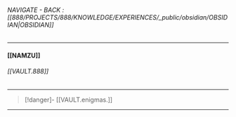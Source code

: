 
###### NAVIGATE - BACK : [[888/PROJECTS/888/KNOWLEDGE/EXPERIENCES/_public/obsidian/OBSIDIAN|OBSIDIAN]]
------
#### [[NAMZU]]

###### [[VAULT.888]]

-----
>[!danger]- [[VAULT.enigmas.]]
----

